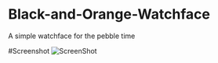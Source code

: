 # Black-and-Orange-Watchface
A simple watchface for the pebble time

#Screenshot
![ScreenShot](http://puu.sh/mdeGi/df338aa833.png)
